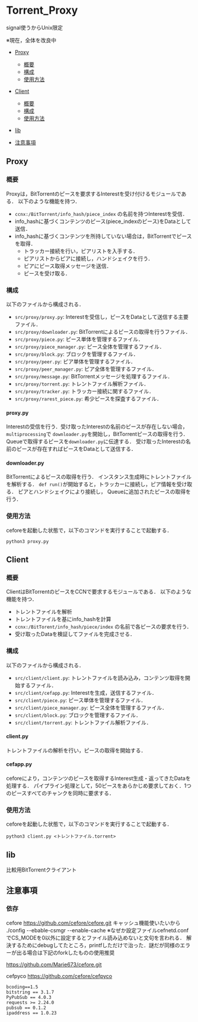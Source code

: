 # Torrent_Proxy
signal使うからUnix限定

※現在，全体を改良中

- [Proxy](#Proxy)
    - [概要](#概要)
    - [構成](#構成)
    - [使用方法](#使用方法)

- [Client](#Client)
    - [概要](#概要1)
    - [構成](#構成1)
    - [使用方法](#使用方法1)

- [lib](#lib)
  
- [注意事項](#注意事項)

<a id="Proxy"></a>
## Proxy

### 概要
Proxyは，BitTorrentのピースを要求するInterestを受け付けるモジュールである．
以下のような機能を持つ．

* `ccnx:/BitTorrent/info_hash/piece_index` の名前を持つInterestを受信．
* info_hashに基づくコンテンツのピース(piece_indexのピース)をDataとして送信．
* info_hashに基づくコンテンツを所持していない場合は，BitTorrentでピースを取得．
  * トラッカー接続を行い，ピアリストを入手する．
  * ピアリストからピアに接続し，ハンドシェイクを行う．
  * ピアにピース取得メッセージを送信．
  * ピースを受け取る．
  
### 構成
以下のファイルから構成される．

* `src/proxy/proxy.py`: Interestを受信し，ピースをDataとして送信する主要ファイル．
* `src/proxy/downloader.py`: BitTorrentによるピースの取得を行うファイル．
* `src/proxy/piece.py`: ピース単体を管理するファイル．
* `src/proxy/piece_manager.py`: ピース全体を管理するファイル．
* `src/proxy/block.py`: ブロックを管理するファイル．
* `src/proxy/peer.py`: ピア単体を管理するファイル．
* `src/proxy/peer_manager.py`: ピア全体を管理するファイル．
* `src/proxy/message.py`: BitTorrentメッセージを処理するファイル．
* `src/proxy/torrent.py`: トレントファイル解析ファイル．
* `src/proxy/tracker.py`: トラッカー接続に関するファイル．
* `src/proxy/rarest_piece.py`: 希少ピースを探査するファイル．

#### proxy.py
Interestの受信を行う．受け取ったInterestの名前のピースが存在しない場合，`multiprocessing`で
`downloader.py`を開始し，BitTorrentピースの取得を行う．Queueで取得するピースを`downloader.py`に伝達する．
受け取ったInterestの名前のピースが存在すればピースをDataとして送信する．

#### downloader.py
BitTorrentによるピースの取得を行う．
インスタンス生成時にトレントファイルを解析する．
`def run()`が開始すると，トラッカーに接続し，ピア情報を受け取る．
ピアとハンドシェイクにより接続し， Queueに追加されたピースの取得を行う．

### 使用方法
ceforeを起動した状態で，以下のコマンドを実行することで起動する．
```angular2html
python3 proxy.py
```


<a id="Client"></a>
## Client

<a id="概要1"></a>
### 概要
ClientはBitTorrentのピースをCCNで要求するモジュールである．
以下のような機能を持つ．

* トレントファイルを解析
* トレントファイルを基にinfo_hashを計算
* `ccnx:/BitTorent/info_hash/piece/index` の名前で各ピースの要求を行う．
* 受け取ったDataを検証してファイルを完成させる．

<a id="構成1"></a>
### 構成
以下のファイルから構成される．

* `src/client/client.py`: トレントファイルを読み込み，コンテンツ取得を開始するファイル．
* `src/client/cefapp.py`: Interestを生成，送信するファイル．
* `src/client/piece.py`: ピース単体を管理するファイル．
* `src/client/piece_manager.py`: ピース全体を管理するファイル．
* `src/client/block.py`: ブロックを管理するファイル．
* `src/client/torrent.py`: トレントファイル解析ファイル．

#### client.py
トレントファイルの解析を行い，ピースの取得を開始する．

#### cefapp.py
ceforeにより，コンテンツのピースを取得するInterest生成・返ってきたDataを処理する．
パイプライン処理として，50ピースをあらかじめ要求しておく．1つのピースすべてのチャンクを同時に要求する．

<a id="使用方法1"></a>
### 使用方法
ceforeを起動した状態で，以下のコマンドを実行することで起動する．
```text
python3 client.py <トレントファイル.torrent>
```

<a id="lib"></a>
## lib
比較用BitTorrentクライアント


<a id="注意事項"></a>
## 注意事項
### 依存

cefore https://github.com/cefore/cefore.git 
キャッシュ機能使いたいから ./config --ebable-csmgr --enable-cache
※なぜか設定ファイルcefnetd.confでCS_MODEを0以外に設定するとファイル読み込めないと文句を言われる．
解決するためにdebugしてたところ，printfしただけで治った．謎だが同様のエラーが出る場合は下記のforkしたものの使用推奨

https://github.com/Marie673/cefore.git


cefpyco https://github.com/cefore/cefpyco
```text
bcoding==1.5
bitstring == 3.1.7
PyPubSub == 4.0.3
requests >= 2.24.0
pubsub == 0.1.2
ipaddress == 1.0.23
```
